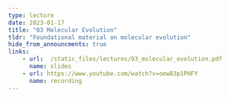 ```yaml
---
type: lecture
date: 2023-01-17
title: "03 Molecular Evolution"
tldr: "Foundational material on molecular evolution"
hide_from_announcments: true
links: 
    - url:  /static_files/lectures/03_molecular_evolution.pdf
      name: slides
    - url: https://www.youtube.com/watch?v=oew83p1PHFY
      name: recording
---
```

